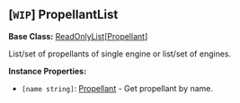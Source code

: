 ## \[`WIP`\] PropellantList

**Base Class:** [ReadOnlyList](../API/ReadOnlyList.1.md)\[[Propellant](Propellant.md)\]

List/set of propellants of single engine or list/set of engines.


**Instance Properties:**
- `[name string]`: [Propellant](Propellant.md) - Get propellant by name.
